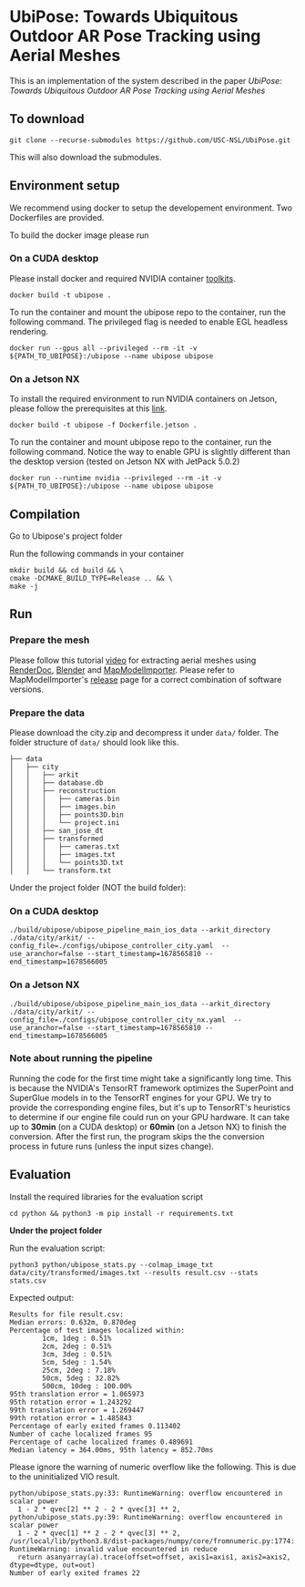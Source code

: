 
# UbiPose: Towards Ubiquitous Outdoor AR Pose Tracking using Aerial Meshes

This is an implementation of the system described in the paper *UbiPose: Towards Ubiquitous Outdoor AR Pose Tracking using Aerial Meshes*

## To download

```
git clone --recurse-submodules https://github.com/USC-NSL/UbiPose.git
```

This will also download the submodules.


## Environment setup

We recommend using docker to setup the developement environment. Two Dockerfiles are provided. 

To build the docker image please run
### On a CUDA desktop
Please install docker and required NVIDIA container [toolkits](https://docs.nvidia.com/datacenter/cloud-native/container-toolkit/latest/install-guide.html#docker).
```
docker build -t ubipose .
```

To run the container and mount the ubipose repo to the container, run the following command. The privileged flag is needed to enable EGL headless rendering.
```
docker run --gpus all --privileged --rm -it -v ${PATH_TO_UBIPOSE}:/ubipose --name ubipose ubipose
```

### On a Jetson NX
To install the required environment to run NVIDIA containers on Jetson, please follow the prerequisites at this [link](https://catalog.ngc.nvidia.com/orgs/nvidia/containers/l4t-jetpack). 
```
docker build -t ubipose -f Dockerfile.jetson .
```

To run the container and mount ubipose repo to the container, run the following command. Notice the way to enable GPU is slightly different than the desktop version (tested on Jetson NX with JetPack 5.0.2)
```
docker run --runtime nvidia --privileged --rm -it -v ${PATH_TO_UBIPOSE}:/ubipose --name ubipose ubipose
```


## Compilation
Go to Ubipose's project folder

Run the following commands in your container

```
mkdir build && cd build && \
cmake -DCMAKE_BUILD_TYPE=Release .. && \
make -j
```

## Run

### Prepare the mesh

Please follow this tutorial [video](https://www.youtube.com/watch?v=My5HoPfOxfg) for extracting aerial meshes using [RenderDoc](https://renderdoc.org/builds), [Blender](https://www.blender.org/download/lts/) and [MapModelImporter](https://github.com/eliemichel/MapsModelsImporter). Please refer to MapModelImporter's [release](https://github.com/eliemichel/MapsModelsImporter/releases) page for a correct combination of software versions.

### Prepare the data

Please download the city.zip and decompress it under ```data/``` folder. The folder structure of ```data/``` should look like this.

```
├── data
│   ├── city
│   │   ├── arkit
│   │   ├── database.db
│   │   ├── reconstruction
│   │   │   ├── cameras.bin
│   │   │   ├── images.bin
│   │   │   ├── points3D.bin
│   │   │   └── project.ini
│   │   ├── san_jose_dt
│   │   ├── transformed
│   │   │   ├── cameras.txt
│   │   │   ├── images.txt
│   │   │   └── points3D.txt
│   │   └── transform.txt
```

Under the project folder (NOT the build folder):

### On a CUDA desktop
```
./build/ubipose/ubipose_pipeline_main_ios_data --arkit_directory ./data/city/arkit/ --config_file=./configs/ubipose_controller_city.yaml  --use_aranchor=false --start_timestamp=1678565810 --end_timestamp=1678566005 
```

### On a Jetson NX
```
./build/ubipose/ubipose_pipeline_main_ios_data --arkit_directory ./data/city/arkit/ --config_file=./configs/ubipose_controller_city_nx.yaml  --use_aranchor=false --start_timestamp=1678565810 --end_timestamp=1678566005 
```

### Note about running the pipeline
Running the code for the first time might take a significantly long time. This is because the NVIDIA's TensorRT framework optimizes the SuperPoint and SuperGlue models in to the TensorRT engines for your GPU. We try to provide the corresponding engine files, but it's up to TensorRT's heuristics to determine if our engine file could run on your GPU hardware. It can take up to **30min** (on a CUDA desktop) or **60min** (on a Jetson NX) to finish the conversion. After the first run, the program skips the the conversion process in future runs (unless the input sizes change).

## Evaluation

Install the required libraries for the evaluation script
```
cd python && python3 -m pip install -r requirements.txt
```

**Under the project folder**

Run the evaluation script:
```
python3 python/ubipose_stats.py --colmap_image_txt data/city/transformed/images.txt --results result.csv --stats stats.csv
```

Expected output:

```
Results for file result.csv:
Median errors: 0.632m, 0.870deg
Percentage of test images localized within:
        1cm, 1deg : 0.51%
        2cm, 2deg : 0.51%
        3cm, 3deg : 0.51%
        5cm, 5deg : 1.54%
        25cm, 2deg : 7.18%
        50cm, 5deg : 32.82%
        500cm, 10deg : 100.00%
95th translation error = 1.065973
95th rotation error = 1.243292
99th translation error = 1.269447
99th rotation error = 1.485843
Percentage of early exited frames 0.113402
Number of cache localized frames 95
Percentage of cache localized frames 0.489691
Median latency = 364.00ms, 95th latency = 852.70ms
```

Please ignore the warning of numeric overflow like the following. This is due to the uninitialized VIO result.
```
python/ubipose_stats.py:33: RuntimeWarning: overflow encountered in scalar power
  1 - 2 * qvec[2] ** 2 - 2 * qvec[3] ** 2,
python/ubipose_stats.py:39: RuntimeWarning: overflow encountered in scalar power
  1 - 2 * qvec[1] ** 2 - 2 * qvec[3] ** 2,
/usr/local/lib/python3.8/dist-packages/numpy/core/fromnumeric.py:1774: RuntimeWarning: invalid value encountered in reduce
  return asanyarray(a).trace(offset=offset, axis1=axis1, axis2=axis2, dtype=dtype, out=out)
Number of early exited frames 22
```
